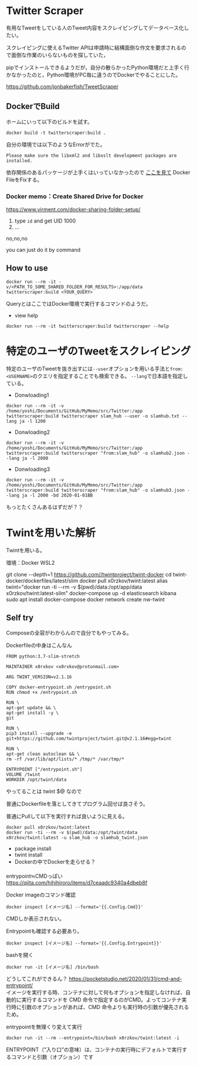 # Twitter Scraper

有用なTweetをしている人のTweet内容をスクレイピングしてデータベース化したい。

スクレイピングに使えるTwitter APIは申請時に結構面倒な作文を要求されるので面倒な作業のいらないものを探していた，

pipでインストールできるようだが，自分の散らかったPython環境だと上手く行かなかったのと，Python環境がPC毎に違うのでDockerでやることにした。

https://github.com/jonbakerfish/TweetScraper

## DockerでBuild

ホームにいって以下のビルドを試す。

```
docker build -t twitterscraper:build .
```

自分の環境では以下のようなErrorがでた。

```
Please make sure the libxml2 and libxslt development packages are installed.
```

依存関係のあるパッケージが上手くはいっていなかったので
[ここを見て](https://github.com/taspinar/twitterscraper/issues/250)
Docker FileをFixする。


### Docker memo：Create Shared Drive for Docker

https://www.virment.com/docker-sharing-folder-setup/

1. type `id` and get UID 1000
2. ...

no,no,no

you can just do it by command

## How to use

```
docker run --rm -it -v/<PATH_TO_SOME_SHARED_FOLDER_FOR_RESULTS>:/app/data twitterscraper:build <YOUR_QUERY>
```

QueryとはここではDocker環境で実行するコマンドのようだ。


- view help
```
docker run --rm -it twitterscraper:build twitterscraper --help
```


# 特定のユーザのTweetをスクレイピング


特定のユーザのTweetを抜き出すには`--user`オプションを用いる手法と`from:<USERNAME>`のクエリを指定することでも検索できる。
`--lang`で日本語を指定している。

- Donwloading1
```
docker run --rm -it -v /home/yoshi/Documents/GitHub/MyMemo/src/Twitter:/app twitterscraper:build twitterscraper slam_hub --user -o slamhub.txt --lang ja -l 1200
```

- Donwloading2

```
docker run --rm -it -v /home/yoshi/Documents/GitHub/MyMemo/src/Twitter:/app twitterscraper:build twitterscraper "from:slam_hub" -o slamhub2.json --lang ja -l 2000
```

- Donwloading3

```
docker run --rm -it -v /home/yoshi/Documents/GitHub/MyMemo/src/Twitter:/app twitterscraper:build twitterscraper "from:slam_hub" -o slamhub3.json --lang ja -l 2000 -bd 2020-01-01BB
```

もっとたくさんあるはずだが？？

# Twintを用いた解析

Twintを用いる。

環境：Docker WSL2

git clone --depth=1 https://github.com//twintproject/twint-docker
cd twint-docker/dockerfiles/latest/slim
docker pull x0rzkov/twint:latest 
alias twint="docker run -ti --rm -v $(pwd)/data:/opt/app/data x0rzkov/twint:latest-slim" 
docker-compose up -d elasticsearch kibana  
sudo apt install docker-compose 
docker network  create nw-twint



## Self try
Composeの全容がわからんので自分でもやってみる。

Dockerfileの中身はこんなん

```
FROM python:3.7-slim-stretch

MAINTAINER x0rxkov <x0rxkov@protonmail.com>

ARG TWINT_VERSION=v2.1.16

COPY docker-entrypoint.sh /entrypoint.sh
RUN chmod +x /entrypoint.sh

RUN \
apt-get update && \
apt-get install -y \
git

RUN \
pip3 install --upgrade -e git+https://github.com/twintproject/twint.git@v2.1.16#egg=twint

RUN \
apt-get clean autoclean && \
rm -rf /var/lib/apt/lists/* /tmp/* /var/tmp/*

ENTRYPOINT ["/entrypoint.sh"]
VOLUME /twint
WORKDIR /opt/twint/data
```

やってることは
twint $@
なので

普通にDockerfileを落としてきてプログラム回せば良さそう。

普通にPullして以下を実行すれば良いように見える。

```
docker pull x0rzkov/twint:latest
docker run -ti --rm -v $(pwd)/data:/opt/twint/data x0rzkov/twint:latest -u slam_hub -o slamhub_twint.json
```

- package install
- twint install
- Dockerの中でDockerを走らせる？


#### 
entrypoint≒CMDっぽい
https://qiita.com/hihihiroro/items/d7ceaadc9340a4dbeb8f


Docker imageのコマンド確認

```
docker inspect [イメージ名] --format='{{.Config.Cmd}}'
```

CMDしか表示されない。

Entrypointも確認する必要あり。

```
docker inspect [イメージ名] --format='{{.Config.Entrypoint}}'
```


bashを開く

```
docker run -it [イメージ名] /bin/bash
```

どうしてこれができるん？
https://pocketstudio.net/2020/01/31/cmd-and-entrypoint/  
イメージを実行する時、コンテナに対して何もオプションを指定しなければ、自動的に実行するコマンドを CMD 命令で指定するのがCMD。よってコンテナ実行時に引数のオプションがあれば、CMD 命令よりも実行時の引数が優先されるため。


entrypointを無理くり変えて実行
```
docker run -it --rm --entrypoint=/bin/bash x0rzkov/twint:latest -i
```

ENTRYPOINT（”入り口”の意味）は、コンテナの実行時にデフォルトで実行するコマンドと引数（オプション）です